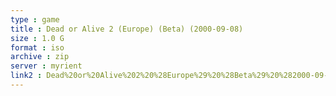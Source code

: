 ```yaml
---
type : game
title : Dead or Alive 2 (Europe) (Beta) (2000-09-08)
size : 1.0 G
format : iso
archive : zip
server : myrient
link2 : Dead%20or%20Alive%202%20%28Europe%29%20%28Beta%29%20%282000-09-08%29
---
```


